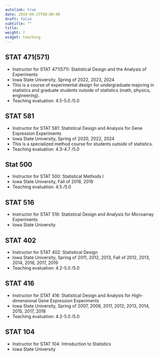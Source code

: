 ```yaml
---
autolink: true
date: 2019-09-27T00:00:00
draft: false
subtitle: ""
title: 
weight: 7
widget: teaching
---
```


## STAT 471(571)
- Instructor for STAT 471(571): Statistical Design and the Analysis of Experiments
- Iowa State University, Spring of 2022, 2023, 2024
- This is a course of experimental design for undergraduate majoring in statistics and graduate students outside of statistics (math, physics, engineering).
- Teaching evaluation: 4.5-5.0 /5.0
 
## STAT 581         
- Instructor for STAT 581: Statistical Design and Analysis for Gene Expression Experiments
- Iowa State University, Spring of 2020, 2022, 2024
- This is a specialized method course for students outside of statistics.
- Teaching evaluation: 4.3-4.7 /5.0

## Stat 500
- Instructor for STAT 500: Statistical Methods I 
- Iowa State University, Fall of 2018, 2019 
- Teaching evaluation: 4.5 /5.0

## STAT 516
- Instructor for STAT 516: Statistical Design and Analysis for Microarray Experiments
- Iowa State University

## STAT 402
- Instructor for STAT 402: Statistical Design 
- Iowa State University, Spring of 2011, 2012, 2013, Fall of 2012, 2013, 2014, 2016, 2017, 2019 
- Teaching evaluation: 4.2-5.0 /5.0

## STAT 416
- Instructor for STAT 416: Statistical Design and Analysis for High-dimensional Gene Expression Experiments
- Iowa State University, Spring of 2007, 2008, 2011, 2012, 2013, 2014, 2015, 2017, 2018
- Teaching evaluation: 4.2-5.0 /5.0

## STAT 104
- Instructor for STAT 104: Introduction to Statistics
- Iowa State University



